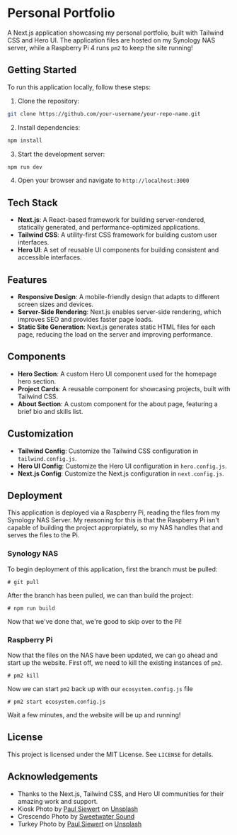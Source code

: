# Personal Portfolio

A Next.js application showcasing my personal portfolio, built with Tailwind CSS and Hero UI. The application files are hosted on my Synology NAS server, while a Raspberry Pi 4 runs `pm2` to keep the site running!

## Getting Started

To run this application locally, follow these steps:

1. Clone the repository:
```bash
git clone https://github.com/your-username/your-repo-name.git
```
2. Install dependencies:
```bash
npm install
```
3. Start the development server:
```bash
npm run dev
```
4. Open your browser and navigate to `http://localhost:3000`

## Tech Stack

* **Next.js**: A React-based framework for building server-rendered, statically generated, and performance-optimized applications.
* **Tailwind CSS**: A utility-first CSS framework for building custom user interfaces.
* **Hero UI**: A set of reusable UI components for building consistent and accessible interfaces.

## Features

* **Responsive Design**: A mobile-friendly design that adapts to different screen sizes and devices.
* **Server-Side Rendering**: Next.js enables server-side rendering, which improves SEO and provides faster page loads.
* **Static Site Generation**: Next.js generates static HTML files for each page, reducing the load on the server and improving performance.

## Components

* **Hero Section**: A custom Hero UI component used for the homepage hero section.
* **Project Cards**: A reusable component for showcasing projects, built with Tailwind CSS.
* **About Section**: A custom component for the about page, featuring a brief bio and skills list.

## Customization

* **Tailwind Config**: Customize the Tailwind CSS configuration in `tailwind.config.js`.
* **Hero UI Config**: Customize the Hero UI configuration in `hero.config.js`.
* **Next.js Config**: Customize the Next.js configuration in `next.config.js`.

## Deployment

This application is deployed via a Raspberry Pi, reading the files from my Synology NAS Server. My reasoning for this is that the Raspberry Pi isn't capable of building the project approrpiately, so my NAS handles that and serves the files to the Pi. 

### Synology NAS
To begin deployment of this application, first the branch must be pulled:
```
# git pull
```
After the branch has been pulled, we can than build the project:
```
# npm run build
```
Now that we've done that, we're good to skip over to the Pi!

### Raspberry Pi
Now that the files on the NAS have been updated, we can go ahead and start up the website. First off, we need to kill the existing instances of `pm2`. 
```
# pm2 kill
```
Now we can start `pm2` back up with our `ecosystem.config.js` file
```
# pm2 start ecosystem.config.js
```

Wait a few minutes, and the website will be up and running!

## License

This project is licensed under the MIT License. See `LICENSE` for details.

## Acknowledgements

* Thanks to the Next.js, Tailwind CSS, and Hero UI communities for their amazing work and support.
* Kiosk Photo by <a href="https://unsplash.com/@paul_siewert?utm_content=creditCopyText&utm_medium=referral&utm_source=unsplash">Paul Siewert</a> on <a href="https://unsplash.com/photos/a-display-case-filled-with-lots-of-drinks-QjFfLfa9qWA?utm_content=creditCopyText&utm_medium=referral&utm_source=unsplash">Unsplash</a>
* Crescendo Photo by <a href="https://www.sweetwater.com/tour/40/crescendo_cafe">Sweetwater Sound</a>
* Turkey Photo by <a href="https://unsplash.com/@heathergill">Paul Siewert</a> on <a href="https://unsplash.com/photos/a-group-of-chickens-in-a-fenced-in-area-o9vQS5XXaAM?utm_content=creditShareLink&utm_medium=referral&utm_source=unsplash">Unsplash</a>